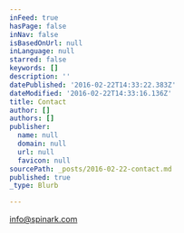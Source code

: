 ```yaml
---
inFeed: true
hasPage: false
inNav: false
isBasedOnUrl: null
inLanguage: null
starred: false
keywords: []
description: ''
datePublished: '2016-02-22T14:33:22.383Z'
dateModified: '2016-02-22T14:33:16.136Z'
title: Contact
author: []
authors: []
publisher:
  name: null
  domain: null
  url: null
  favicon: null
sourcePath: _posts/2016-02-22-contact.md
published: true
_type: Blurb

---
```

info@spinark.com